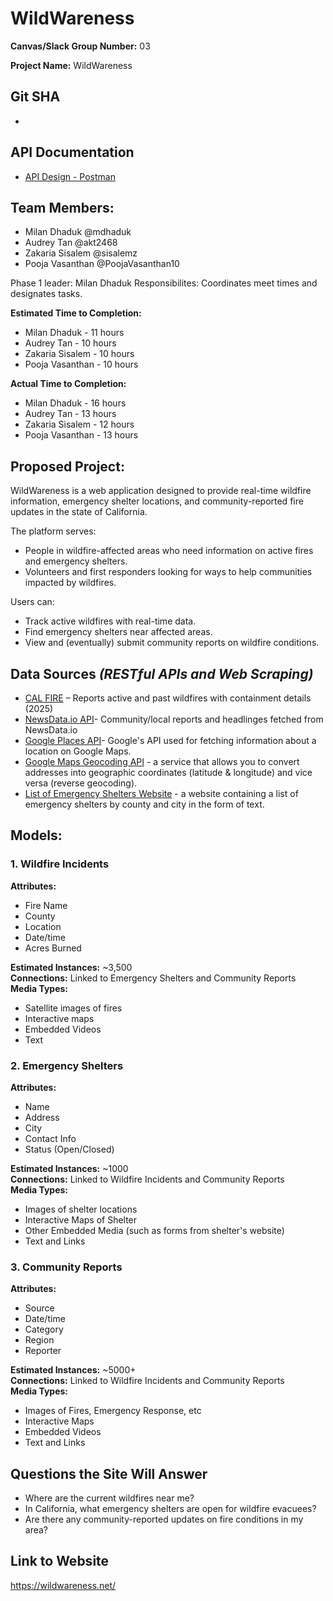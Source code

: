# **WildWareness**

**Canvas/Slack Group Number:** 03

**Project Name:** WildWareness

## **Git SHA**
- 

## **API Documentation**
- [API Design - Postman](https://documenter.getpostman.com/view/31322139/2sAYdZvEUy)

## Team Members:
- Milan Dhaduk @mdhaduk
- Audrey Tan @akt2468
- Zakaria Sisalem @sisalemz
- Pooja Vasanthan @PoojaVasanthan10


Phase 1 leader: Milan Dhaduk
Responsibilites: Coordinates meet times and designates tasks.

**Estimated Time to Completion:**
- Milan Dhaduk - 11 hours
- Audrey Tan - 10 hours
- Zakaria Sisalem - 10 hours
- Pooja Vasanthan - 10 hours

**Actual Time to Completion:**
- Milan Dhaduk - 16 hours
- Audrey Tan - 13 hours
- Zakaria Sisalem - 12 hours
- Pooja Vasanthan - 13 hours


## **Proposed Project:**
WildWareness is a web application designed to provide real-time wildfire information, emergency shelter locations, and community-reported fire updates in the state of California.

The platform serves:
- People in wildfire-affected areas who need information on active fires and emergency shelters.
- Volunteers and first responders looking for ways to help communities impacted by wildfires.

Users can:
- Track active wildfires with real-time data.
- Find emergency shelters near affected areas.
- View and (eventually) submit community reports on wildfire conditions.

## **Data Sources** *(RESTful APIs and Web Scraping)*
- [CAL FIRE](https://www.fire.ca.gov/incidents/2025) – Reports active and past wildfires with containment details (2025)
- [NewsData.io API](https://newsdata.io/)- Community/local reports and headlinges fetched from NewsData.io
- [Google Places API](https://console.cloud.google.com/apis/library/places-backend.googleapis.com?project=hardy-position-450923-v1)- Google's API used for fetching information about a location on Google Maps.
- [Google Maps Geocoding API](https://console.cloud.google.com/marketplace/product/google/geocoding-backend.googleapis.com?q=search&referrer=search&project=hardy-position-450923-v1) - a service that allows you to convert addresses into geographic coordinates (latitude & longitude) and vice versa (reverse geocoding).
- [List of Emergency Shelters Website](https://www.californiawildfirelawyer.com/fire-damage-list-of-shelters/) - a website containing a list of emergency shelters by county and city in the form of text.


## Models:

### 1. Wildfire Incidents
**Attributes:**
- Fire Name
- County
- Location
- Date/time
- Acres Burned

**Estimated Instances:** ~3,500  
**Connections:** Linked to Emergency Shelters and Community Reports  
**Media Types:**
- Satellite images of fires
- Interactive maps
- Embedded Videos
- Text

### 2. Emergency Shelters
**Attributes:**
- Name
- Address
- City
- Contact Info
- Status (Open/Closed)


**Estimated Instances:** ~1000  
**Connections:** Linked to Wildfire Incidents and Community Reports  
**Media Types:**
- Images of shelter locations
- Interactive Maps of Shelter
- Other Embedded Media (such as forms from shelter's website)
- Text and Links

### 3. Community Reports
**Attributes:**
- Source
- Date/time
- Category
- Region
- Reporter

**Estimated Instances:** ~5000+  
**Connections:** Linked to Wildfire Incidents and Community Reports  
**Media Types:**
- Images of Fires, Emergency Response, etc
- Interactive Maps
- Embedded Videos
- Text and Links

## Questions the Site Will Answer
- Where are the current wildfires near me?
- In California, what emergency shelters are open for wildfire evacuees?
- Are there any community-reported updates on fire conditions in my area?

## Link to Website
https://wildwareness.net/